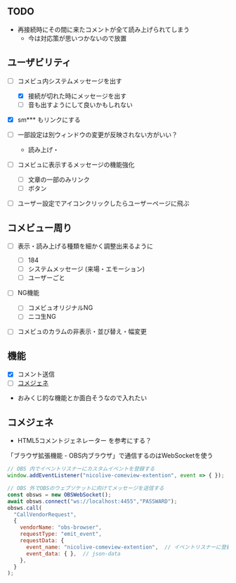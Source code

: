 
## TODO
* 再接続時にその間に来たコメントが全て読み上げられてしまう
  * 今は対応策が思いつかないので放置


## ユーザビリティ
* [ ] コメビュ内システムメッセージを出す
  * [x] 接続が切れた時にメッセージを出す
  * [ ] 音も出すようにして良いかもしれない
* [x] sm*** もリンクにする
* [ ] 一部設定は別ウィンドウの変更が反映されない方がいい？
  * 読み上げ・
* [ ] コメビュに表示するメッセージの機能強化
  * [ ] 文章の一部のみリンク
  * [ ] ボタン
* [ ] ユーザー設定でアイコンクリックしたらユーザーページに飛ぶ


## コメビュー周り
* [ ] 表示・読み上げる種類を細かく調整出来るように
  * [ ] 184
  * [ ] システムメッセージ (来場・エモーション)
  * [ ] ユーザーごと
* [ ] NG機能
  * [ ] コメビュオリジナルNG
  * [ ] ニコ生NG
* [ ] コメビュのカラムの非表示・並び替え・幅変更


## 機能
* [x] コメント送信
* [ ] [コメジェネ](#コメジェネ)
* おみくじ的な機能とか面白そうなので入れたい


## コメジェネ
* HTML5コメントジェネレーター を参考にする？

「ブラウザ拡張機能 - OBS内ブラウザ」で通信するのはWebSocketを使う
```javascript
// OBS 内でイベントリスナーにカスタムイベントを登録する
window.addEventListener("nicolive-comeview-extention", event => { });

// OBS 外でOBSのウェブソケットに向けてメッセージを送信する
const obsws = new OBSWebSocket();
await obsws.connect("ws://localhost:4455","PASSWARD");
obsws.call(
  "CallVendorRequest",
  {
    vendorName: "obs-browser",
    requestType: "emit_event",
    requestData: {
      event_name: "nicolive-comeview-extention",  // イベントリスナーに登録する名前と同じにする
      event_data: { },  // json-data
    },
  }
);
```
